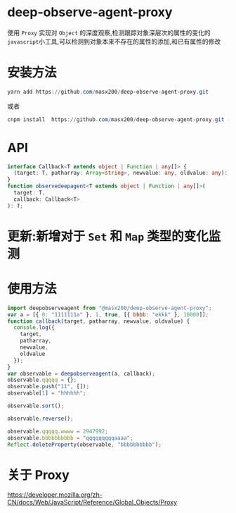 # deep-observe-agent-proxy

使用 `Proxy` 实现对 `Object` 的深度观察,检测跟踪对象深层次的属性的变化的`javascript`小工具,可以检测到对象本来不存在的属性的添加,和已有属性的修改

# 安装方法

```powershell
yarn add https://github.com/masx200/deep-observe-agent-proxy.git
```

或者

```powershell
cnpm install  https://github.com/masx200/deep-observe-agent-proxy.git --save
```

# API

```typescript
interface Callback<T extends object | Function | any[]> {
  (target: T, patharray: Array<string>, newvalue: any, oldvalue: any): void;
}
function observedeepagent<T extends object | Function | any[]>(
  target: T,
  callback: Callback<T>
): T;
```

# 更新:新增对于 `Set` 和 `Map` 类型的变化监测

# 使用方法

```js
import deepobserveagent from "@masx200/deep-observe-agent-proxy";
var a = [{ 0: "1111111a" }, 1, true, [{ bbbb: "ekkk" }, 10000]];
function callback(target, patharray, newvalue, oldvalue) {
  console.log({
    target,
    patharray,
    newvalue,
    oldvalue
  });
}
var observable = deepobserveagent(a, callback);
observable.qqqqq = {};
observable.push("11", []);
observable[1] = "hhhhhh";

observable.sort();

observable.reverse();

observable.qqqqq.wwww = 2947992;
observable.bbbbbbbbbb = "qqqqqqqqqaaaa";
Reflect.deleteProperty(observable, "bbbbbbbbbb");
```

# 关于 Proxy

https://developer.mozilla.org/zh-CN/docs/Web/JavaScript/Reference/Global_Objects/Proxy
